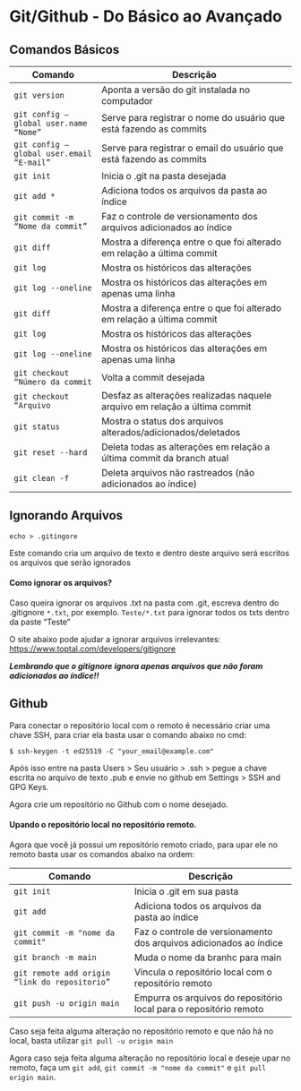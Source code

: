 
# Git/Github - Do Básico ao Avançado

## Comandos Básicos

| Comando | Descrição |
| --- | --- |
| `git version` | Aponta a versão do git instalada no computador |
| `git config –global user.name “Nome”` | Serve para registrar o nome do usuário que está fazendo as commits  |
| `git config –global user.email “E-mail”` | Serve para registrar o email do usuário que está fazendo as commits  |
| `git init` | Inicia o .git na pasta desejada |
| `git add *` | Adiciona todos os arquivos da pasta ao índice |
| `git commit -m “Nome da commit”` | Faz o controle de versionamento dos arquivos adicionados ao índice |
| `git diff` | Mostra a diferença entre o que foi alterado em relação a última commit |
| `git log` | Mostra os históricos das alterações |
| `git log --oneline` | Mostra os históricos das alterações em apenas uma linha |
| `git diff` | Mostra a diferença entre o que foi alterado em relação a última commit |
| `git log` | Mostra os históricos das alterações |
| `git log --oneline` | Mostra os históricos das alterações em apenas uma linha |
| `git checkout “Número da commit` | Volta a commit desejada |
| `git checkout “Arquivo` | Desfaz as alterações realizadas naquele arquivo em relação a última commit |
| `git status` | Mostra o status dos arquivos alterados/adicionados/deletados |
| `git reset --hard` | Deleta todas as alterações em relação a última commit da branch atual |
| `git clean -f` | Deleta arquivos não rastreados (não adicionados ao índice) |

## Ignorando Arquivos
`echo > .gitingore`


Este comando cria um arquivo de texto e dentro deste arquivo será escritos os arquivos que serão ignorados

#### Como ignorar os arquivos?

Caso queira ignorar os arquivos .txt na pasta com .git, escreva dentro do .gitignore `*.txt`, por exemplo.
`Teste/*.txt` para ignorar todos os txts dentro da paste “Teste”

O site abaixo pode ajudar a ignorar arquivos irrelevantes:
https://www.toptal.com/developers/gitignore

***Lembrando que o gitignore ignora apenas arquivos que não foram adicionados ao índice!!***


## Github

Para conectar o repositório local com o remoto é necessário criar uma chave SSH, para criar ela basta usar o comando abaixo no cmd:

`$ ssh-keygen -t ed25519 -C "your_email@example.com"`

Após isso entre na pasta Users > Seu usuário > .ssh > pegue a chave escrita no arquivo de texto .pub e envie no github em Settings > SSH and GPG Keys.

Agora crie um repositório no Github com o nome desejado.

#### Upando o repositório local no repositório remoto.

Agora que você já possui um repositório remoto criado, para upar ele no remoto basta usar os comandos abaixo na ordem:

| Comando | Descrição |
| --- | --- |
| `git init` | Inicia o .git em sua pasta |
| `git add` | Adiciona todos os arquivos da pasta ao índice  |
| `git commit -m "nome da commit"` | Faz o controle de versionamento dos arquivos adicionados ao índice  |
| `git branch -m main` | Muda o nome da branhc para main |
| `git remote add origin “link do repositorio”` | Vincula o repositório local com o repositório remoto |
| `git push -u origin main` | Empurra os arquivos do repositório local para o repositório remoto |

Caso seja feita alguma alteração no repositório remoto e que não há no local, basta utilizar `git pull -u origin main`

Agora caso seja feita alguma alteração no repositório local e deseje upar no remoto, faça um `git add`, `git commit -m "nome da commit"` e `git pull origin main`.



